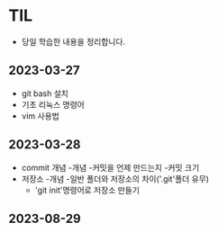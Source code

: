 # TIL
- 당일 학습한 내용을 정리합니다.
## 2023-03-27
- git bash 설치
- 기초 리눅스 명령어
- vim 사용법
## 2023-03-28
- commit 개념
    -개념
    -커밋을 언제 만드는지
    -커밋 크기
- 저장소
    -개념
    -일반 폴더와 저장소의 차이('.git'폴더 유무)
    - 'git init'명령어로 저장소 만들기
## 2023-08-29